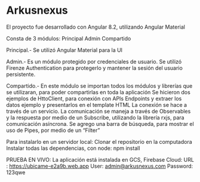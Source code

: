 # Arkusnexus

El proyecto fue desarrollado con Angular 8.2, utilizando Angular Material

Consta de 3 módulos:
Principal
Admin
Compartido

Principal.-
Se utilizó Angular Material para la UI

Admin.-
Es un módulo protegido por credenciales de usuario.
Se utilizó Firenze Authentication para protegerlo y mantener la sesión del usuario persistente.

Compartido.-
En este módulo se importan todos los módulos y librerías que se utilizaran, para poder compartirlas en toda la aplicación
Se hicieron dos ejemplos de HttoClient, para conexión con APIs Endpoints y extraer los datos ejemplo y presentarlos en el template HTML
La conexión se hace a través de un servicio.
La comunicación  se maneja a través de Observables y la respuesta por medio de un Subscribe, utilizando la librería rxjs, para comunicación asíncrona.
Se agrego una barra de búsqueda, para mostrar el uso de Pipes, por medio de un “Filter”

Para instalarlo en un servidor local:
Clonar el repositorio en la computadora
Instalar todas las dependencias, con node:  npm install


PRUEBA EN VIVO:
La aplicación está instalada en GCS, Firebase Cloud:
URL :  https://ubicame-e2a9b.web.app
User:  admin@arkusnexus.com
Password:  123qwe








